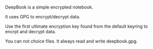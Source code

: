 DeepBook is a simple encrypted notebook.

It uses GPG to encrypt/decrypt data.

Use the first ultimate encryption key found from the default keyring
to encrpt and decrypt data.

You can not choice files.  It always read and write deepbook.gpg.
